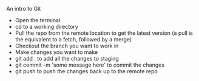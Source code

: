 An intro to Git
* Open the terminal
* cd to a working directory
* Pull the repo from the remote location to get the latest version (a pull is the equivalent to a fetch, followed by a merge)
* Checkout the branch you want to work in
* Make changes you want to make
* git add . to add all the changes to staging
* git commit -m 'some message here' to commit the changes
* git push to push the changes back up to the remote repo

 
